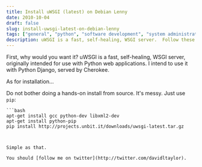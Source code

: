 ```yaml
---
title: Install uWSGI (latest) on Debian Lenny
date: 2010-10-04
draft: false
slug: install-uwsgi-latest-on-debian-lenny
tags: ["general", "python", "software development", "system administration", "uwsgi"]
description: uWSGI is a fast, self-healing, WSGI server.  Follow these instructions to install it on Debian Lenny...
---
```


First, why would you want it? uWSGI is a fast, self-healing, WSGI server, originally intended for use with Python web applications. I intend to use it with Python Django, served by Cherokee.

As for installation...

Do not bother doing a hands-on install from source. It's messy. Just use `pip`:


    ```bash
    apt-get install gcc python-dev libxml2-dev
    apt-get install python-pip
    pip install http://projects.unbit.it/downloads/uwsgi-latest.tar.gz
```


Simple as that.

You should [follow me on twitter](http://twitter.com/davidltaylor).
